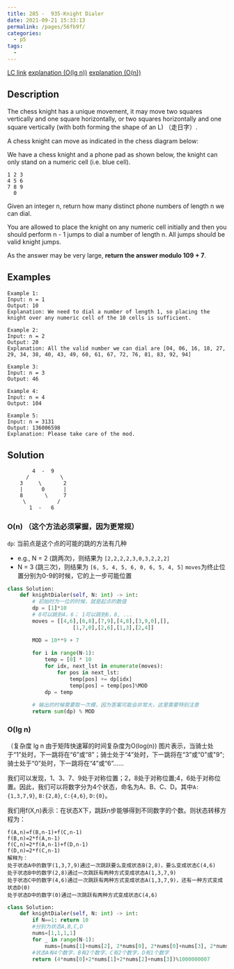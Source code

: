 ```yaml
---
title: 285 -  935-Knight Dialer
date: 2021-09-21 15:33:13
permalink: /pages/56fb9f/
categories:
  - p5
tags:
  - 
---
```

[LC link](https://leetcode.com/problems/knight-dialer/)
[explanation (O(lg n))](https://leetcode-cn.com/problems/knight-dialer/solution/4zhuang-tai-dong-tai-gui-hua-pythonjie-kong-jian-f/)
[explanation (O(n))](https://leetcode-cn.com/problems/knight-dialer/solution/dong-tai-gui-hua-pythonjie-by-clay001/)
## Description
The chess knight has a unique movement, it may move two squares vertically and one square horizontally, or two squares horizontally and one square vertically (with both forming the shape of an L) （走日字）. 

A chess knight can move as indicated in the chess diagram below:


We have a chess knight and a phone pad as shown below, the knight can only stand on a numeric cell (i.e. blue cell).
```
1 2 3
4 5 6
7 8 9
  0
```

Given an integer n, return how many distinct phone numbers of length n we can dial.

You are allowed to place the knight on any numeric cell initially and then you should perform n - 1 jumps to dial a number of length n. All jumps should be valid knight jumps.

As the answer may be very large, **return the answer modulo 109 + 7**.

## Examples
```
Example 1:
Input: n = 1
Output: 10
Explanation: We need to dial a number of length 1, so placing the knight over any numeric cell of the 10 cells is sufficient.

Example 2:
Input: n = 2
Output: 20
Explanation: All the valid number we can dial are [04, 06, 16, 18, 27, 29, 34, 38, 40, 43, 49, 60, 61, 67, 72, 76, 81, 83, 92, 94]

Example 3:
Input: n = 3
Output: 46

Example 4:
Input: n = 4
Output: 104

Example 5:
Input: n = 3131
Output: 136006598
Explanation: Please take care of the mod.
```

## Solution

```
        4  -  9
      /          \
    3     \       2
    |      0      |
    8       \     7
     \          /  
       1  -   6
```

### O(n) （这个方法必须掌握，因为更常规）
`dp`: 当前点是这个点的可能的跳的方法有几种
- e.g., N = 2 (跳两次)，则结果为 `[2,2,2,2,3,0,3,2,2,2]`
- N = 3 (跳三次)，则结果为 `[6, 5, 4, 5, 6, 0, 6, 5, 4, 5]`
`moves`为终止位置分别为0-9的时候，它的上一步可能位置
```python
class Solution:
    def knightDialer(self, N: int) -> int:
        # 初始时为一位的时候，就是起点的数值 
        dp = [1]*10
        # 0可以跳到4，6； 1可以跳到6，8, ...
        moves = [[4,6],[6,8],[7,9],[4,8],[3,9,0],[],
                     [1,7,0],[2,6],[1,3],[2,4]]

        MOD = 10**9 + 7
        
        for i in range(N-1):
            temp = [0] * 10
            for idx, next_lst in enumerate(moves):
                for pos in next_lst:
                    temp[pos] += dp[idx]
                    temp[pos] = temp[pos]%MOD
            dp = temp
        
        # 输出的时候需要取一次模，因为答案可能会非常大，这里需要特别注意
        return sum(dp) % MOD
```
### O(lg n) 
（复杂度 lg n 由于矩阵快速幂的时间复杂度为O(log(n)) 
图片表示，当骑士处于“1”处时，下一跳将在“6”或“8”；骑士处于“4”处时，下一跳将在“3”或“0”或"9";骑士处于“0”处时，下一跳将在“4”或“6”......

我们可以发现，1、3、7、9处于对称位置；2，8处于对称位置;4，6处于对称位置。因此，我们可以将数字分为4个状态，命名为A、B、C、D。其中`A:{1,3,7,9}`, `B:{2,8}`, `C:{4,6}`, `D:{0}`。

我们用f(X,n)表示：在状态X下，跳跃n步能够得到不同数字的个数。则状态转移方程为：
```
f(A,n)=f(B,n-1)+f(C,n-1)
f(B,n)=2*f(A,n-1)
f(C,n)=2*f(A,n-1)+f(D,n-1)
f(D,n)=2*f(C,n-1)
解释为：
处于状态A中的数字(1,3,7,9)通过一次跳跃要么变成状态B(2,8)，要么变成状态C(4,6)
处于状态B中的数字(2,8)通过一次跳跃有两种方式变成状态A(1,3,7,9)
处于状态C中的数字(4,6)通过一次跳跃有两种方式变成状态A(1,3,7,9)，还有一种方式变成状态D(0)
处于状态D中的数字(0)通过一次跳跃有两种方式变成状态C(4,6)
```
```python
class Solution:
    def knightDialer(self, N: int) -> int:
        if N==1: return 10
        #分别为状态A,B,C,D
        nums=[1,1,1,1]
        for _ in range(N-1):
            nums=[nums[1]+nums[2], 2*nums[0], 2*nums[0]+nums[3], 2*nums[2]]
        #状态A有4个数字，B有2个数字，C有2个数字，D有1个数字
        return (4*nums[0]+2*nums[1]+2*nums[2]+nums[3])%1000000007
```